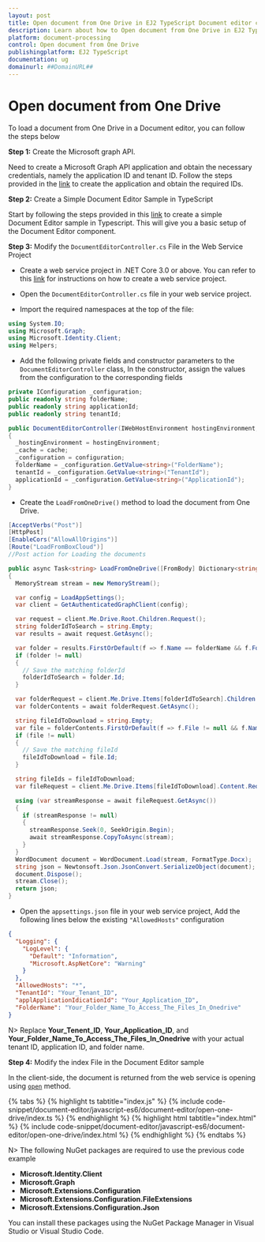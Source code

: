 ```yaml
---
layout: post
title: Open document from One Drive in EJ2 TypeScript Document editor control | Syncfusion
description: Learn about how to Open document from One Drive in EJ2 TypeScript Document editor control of Syncfusion Essential JS 2 and more details.
platform: document-processing
control: Open document from One Drive
publishingplatform: EJ2 TypeScript
documentation: ug
domainurl: ##DomainURL##
---
```


# Open document from One Drive

To load a document from One Drive in a Document editor, you can follow the steps below

**Step 1:** Create the Microsoft graph API.

Need to create a Microsoft Graph API application and obtain the necessary credentials, namely the application ID and tenant ID. Follow the steps provided in the [link](https://learn.microsoft.com/en-us/training/modules/msgraph-access-file-data/3-exercise-access-files-onedrive) to create the application and obtain the required IDs. 

 

**Step 2:** Create a Simple Document Editor Sample in TypeScript

Start by following the steps provided in this [link](../getting-started) to create a simple Document Editor sample in Typescript. This will give you a basic setup of the Document Editor component. 

**Step 3:** Modify the `DocumentEditorController.cs` File in the Web Service Project

 

* Create a web service project in .NET Core 3.0 or above. You can refer to this [link](../web-services-overview) for instructions on how to create a web service project.

* Open the `DocumentEditorController.cs` file in your web service project.

* Import the required namespaces at the top of the file:

```csharp
using System.IO;
using Microsoft.Graph;
using Microsoft.Identity.Client;
using Helpers;
```

* Add the following private fields and constructor parameters to the `DocumentEditorController` class, In the constructor, assign the values from the configuration to the corresponding fields

```csharp
private IConfiguration _configuration;
public readonly string folderName;
public readonly string applicationId;
public readonly string tenantId;

public DocumentEditorController(IWebHostEnvironment hostingEnvironment, IMemoryCache cache, IConfiguration configuration)
{
  _hostingEnvironment = hostingEnvironment;
  _cache = cache;
  _configuration = configuration;
  folderName = _configuration.GetValue<string>("FolderName");
  tenantId = _configuration.GetValue<string>("TenantId");
  applicationId = _configuration.GetValue<string>("ApplicationId");
}
```

* Create the `LoadFromOneDrive()` method to load the document from One Drive.

```csharp
[AcceptVerbs("Post")]
[HttpPost]
[EnableCors("AllowAllOrigins")]
[Route("LoadFromBoxCloud")]
//Post action for Loading the documents

public async Task<string> LoadFromOneDrive([FromBody] Dictionary<string, string> jsonObject)
{
  MemoryStream stream = new MemoryStream();

  var config = LoadAppSettings();
  var client = GetAuthenticatedGraphClient(config);

  var request = client.Me.Drive.Root.Children.Request();
  string folderIdToSearch = string.Empty;
  var results = await request.GetAsync();

  var folder = results.FirstOrDefault(f => f.Name == folderName && f.Folder != null);
  if (folder != null)
  {
    // Save the matching folderId
    folderIdToSearch = folder.Id;
  }

  var folderRequest = client.Me.Drive.Items[folderIdToSearch].Children.Request();
  var folderContents = await folderRequest.GetAsync();

  string fileIdToDownload = string.Empty;
  var file = folderContents.FirstOrDefault(f => f.File != null && f.Name == objectName);
  if (file != null)
  {
    // Save the matching fileId
    fileIdToDownload = file.Id;
  }

  string fileIds = fileIdToDownload;
  var fileRequest = client.Me.Drive.Items[fileIdToDownload].Content.Request();

  using (var streamResponse = await fileRequest.GetAsync())
  {
    if (streamResponse != null)
    {
      streamResponse.Seek(0, SeekOrigin.Begin);
      await streamResponse.CopyToAsync(stream);
    }
  }
  WordDocument document = WordDocument.Load(stream, FormatType.Docx);
  string json = Newtonsoft.Json.JsonConvert.SerializeObject(document);
  document.Dispose();
  stream.Close();
  return json;
}
```

* Open the `appsettings.json` file in your web service project, Add the following lines below the existing `"AllowedHosts"` configuration

```json
{
  "Logging": {
    "LogLevel": {
      "Default": "Information",
      "Microsoft.AspNetCore": "Warning"
    }
  },
  "AllowedHosts": "*",
  "TenantId": "Your_Tenant_ID",
  "applApplicationIdicationId": "Your_Application_ID",
  "FolderName": "Your_Folder_Name_To_Access_The_Files_In_Onedrive"
}

```

N> Replace **Your_Tenent_ID**, **Your_Application_ID**, and **Your_Folder_Name_To_Access_The_Files_In_Onedrive** with your actual tenant ID, application ID, and folder name.

**Step 4:**  Modify the index File in the Document Editor sample

In the client-side, the document is returned from the web service is opening using [`open`](https://ej2.syncfusion.com/documentation/api/document-editor#open) method.

 

{% tabs %}
{% highlight ts tabtitle="index.js" %}
{% include code-snippet/document-editor/javascript-es6/document-editor/open-one-drive/index.ts %}
{% endhighlight %}
{% highlight html tabtitle="index.html" %}
{% include code-snippet/document-editor/javascript-es6/document-editor/open-one-drive/index.html %}
{% endhighlight %}
{% endtabs %}

N> The following NuGet packages are required to use the previous code example
* **Microsoft.Identity.Client**
* **Microsoft.Graph**
* **Microsoft.Extensions.Configuration**
* **Microsoft.Extensions.Configuration.FileExtensions**
* **Microsoft.Extensions.Configuration.Json**

You can install these packages using the NuGet Package Manager in Visual Studio or Visual Studio Code.
